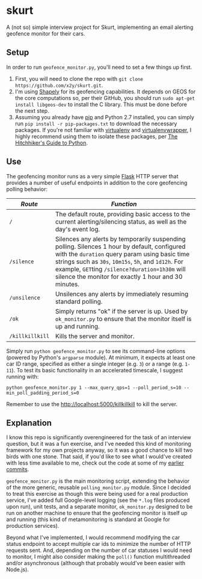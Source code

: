 # skurt
A (not so) simple interview project for Skurt, implementing an email alerting geofence monitor for their cars.

## Setup
In order to run `geofence_monitor.py`, you'll need to set a few things up first.

1. First, you will need to clone the repo with `git clone https://github.com/x2y/skurt.git`.
2. I'm using [Shapely](https://github.com/Toblerity/Shapely) for its geofencing capabilities. It depends on GEOS for the core computations so, per their GitHub, you should run `sudo apt-get install libgeos-dev` to install the C library. This must be done before the next step.
3. Assuming you already have [pip](https://pypi.python.org/pypi/pip) and Python 2.7 installed, you can simply run `pip install -r pip-packages.txt` to download the necessary packages. If you're not familiar with [virtualenv](https://pypi.python.org/pypi/virtualenv) and [virtualenvwrapper](https://pypi.python.org/pypi/virtualenvwrapper), I highly recommend using them to isolate these packages, per [The Hitchhiker's Guide to Python](http://docs.python-guide.org/en/latest/dev/virtualenvs/).

## Use
The geofencing monitor runs as a very simple [Flask](http://flask.pocoo.org/) HTTP server that provides a number of useful endpoints in addition to the core geofencing polling behavior:

| *Route*         | *Function* |
|-----------------|-----------------------------------------------------------------------------------------------------------------------------------------------------------------------------------------------------------------------------------------------------------------------------------------------------------------------|
| `/`             | The default route, providing basic access to the current alerting/silencing status, as well as the day's event log.|
| `/silence`      | Silences any alerts by temporarily suspending polling. Silences 1 hour by default, configured with the `duration` query param using basic time strings such as `30s`, `10m15s`, `5h`, and `1d12h`. For example, `GET`ting `/silence?duration=1h30m` will silence the monitor for exactly 1 hour and 30 minutes. |
| `/unsilence`    | Unsilences any alerts by immediately resuming standard polling.|
| `/ok`           | Simply returns "ok" if the server is up. Used by `ok_monitor.py` to ensure that the monitor itself is up and running.|
| `/killkillkill` | Kills the server and monitor.|

Simply run `python geofence_monitor.py` to see its command-line options (powered by Python's `argparse` module). At minimum, it expects at least one car ID range, specified as either a single integer (e.g.  `3`) or a range (e.g. `1-11`). To test its basic functionality in an accelerated timescale, I suggest running with:

    python geofence_monitor.py 1 --max_query_qps=1 --poll_period_s=10 --min_poll_padding_period_s=0

Remember to use the [http://localhost:5000/killkillkill](http://localhost:5000/killkillkill) to kill the server.

## Explanation
I know this repo is significantly overengineered for the task of an interview question, but it was a fun exercise, and I've needed this kind of monitoring framework for my own projects anyway, so it was a good chance to kill two birds with one stone. That said, if you'd like to see what I would've created with less time available to me, check out the code at some of my [earlier commits](https://github.com/x2y/skurt/blob/8129c30419d83f67cf64426a2bf6f8511ba4eb9f/geofence_monitor.py).

`geofence_monitor.py` is the main monitoring script, extending the behavior of the more generic, reusable `polling_monitor.py` module. Since I decided to treat this exercise as though this were being used for a real production service, I've added full Google-level logging (see the `*.log` files produced upon run), unit tests, and a separate monitor, `ok_monitor.py` designed to be run on another machine to ensure that the geofencing monitor is itself up and running (this kind of metamonitoring is standard at Google for production services).

Beyond what I've implemented, I would recommend modifying the car status endpoint to accept multiple car ids to minimize the number of HTTP requests sent. And, depending on the number of car statuses I would need to monitor, I might also consider making the `poll()` function multithreaded and/or asynchronous (although that probably would've been easier with Node.js).